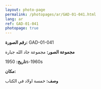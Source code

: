 ```yaml
---
layout: photo-page
permalink: /photopages/ar/GAD-01-041.html
lang: ar
ref: GAD-01-041
photopage: true
---
```


**رقم الصورة:** GAD-01-041

**مجموعة الصور:** مجموعة جاد الله جبارة

**تاريخ:** 1950s-1960s

**مكان:**

**وصف:** خمسة اولاد في الكتاب
